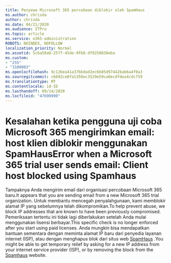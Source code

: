 ```yaml
---
title: Penyewa Microsoft 365 percobaan diblokir oleh SpamHaus
ms.author: chrisda
author: chrisda
ms.date: 04/21/2020
ms.audience: ITPro
ms.topic: article
ms.service: o365-administration
ROBOTS: NOINDEX, NOFOLLOW
localization_priority: Normal
ms.assetid: 5cba50a0-257f-45de-9f68-df9250838eba
ms.custom:
- "255"
- "3100003"
ms.openlocfilehash: 9c126ea41a376bdad2ec6b85d97442bab6a4f0a3
ms.sourcegitcommit: c6692ce0fa1358ec3529e59ca0ecdfdea4cdc759
ms.translationtype: MT
ms.contentlocale: id-ID
ms.lasthandoff: 09/14/2020
ms.locfileid: "47699990"
---
```

# <a name="error-when-a-microsoft-365-trial-user-sends-email-client-host-blocked-using-spamhaus"></a><span data-ttu-id="46505-102">Kesalahan ketika pengguna uji coba Microsoft 365 mengirimkan email: host klien diblokir menggunakan SpamHaus</span><span class="sxs-lookup"><span data-stu-id="46505-102">Error when a Microsoft 365 trial user sends email: Client host blocked using Spamhaus</span></span>

<span data-ttu-id="46505-103">Tampaknya Anda mengirim email dari organisasi percobaan Microsoft 365 baru.</span><span class="sxs-lookup"><span data-stu-id="46505-103">It appears that you are sending email from a new Microsoft 365 trial organization.</span></span> <span data-ttu-id="46505-104">Untuk membantu mencegah penyalahgunaan, kami memblokir alamat IP yang sebelumnya telah dikompromikan.</span><span class="sxs-lookup"><span data-stu-id="46505-104">To help prevent abuse, we block IP addresses that are known to have been previously compromised.</span></span> <span data-ttu-id="46505-105">Pemeriksaan tertentu ini tidak lagi diberlakukan setelah Anda mulai menggunakan lisensi berbayar.</span><span class="sxs-lookup"><span data-stu-id="46505-105">This specific check is no longer enforced after you start using paid licenses.</span></span> <span data-ttu-id="46505-106">Anda mungkin bisa mendapatkan bantuan sementara dengan meminta alamat IP baru dari penyedia layanan internet (ISP), atau dengan menghapus blok dari situs web [SpamHaus](https://go.microsoft.com/fwlink/p/?linkid=123245) .</span><span class="sxs-lookup"><span data-stu-id="46505-106">You might be able to get temporary relief by asking for a new IP address from your internet service provider (ISP), or by removing the block from the [Spamhaus](https://go.microsoft.com/fwlink/p/?linkid=123245) website.</span></span>
